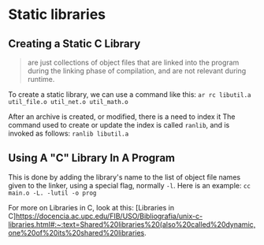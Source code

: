 # Static libraries

## Creating a Static C Library
 > are just collections of object files that are linked into the program during the linking phase of compilation, and are not relevant during runtime.

To create a static library, we can use a command like this:
`ar rc libutil.a util_file.o util_net.o util_math.o`

After an archive is created, or modified, there is a need to index it
The command used to create or update the index is called `ranlib`, and is invoked as follows:
```ranlib libutil.a```

## Using A "C" Library In A Program
This is done by adding the library's name to the list of object file names given to the linker, using a special flag, normally `-l`. Here is an example:
```cc main.o -L. -lutil -o prog```

For more on Libraries in C, look at this: [Libraries in C]https://docencia.ac.upc.edu/FIB/USO/Bibliografia/unix-c-libraries.html#:~:text=Shared%20libraries%20(also%20called%20dynamic,one%20of%20its%20shared%20libraries.
